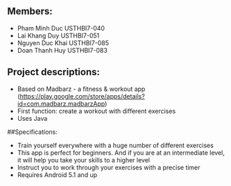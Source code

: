 ## Members:
* Pham Minh Duc USTHBI7-040
* Lai Khang Duy USTHBI7-051
* Nguyen Duc Khai USTHBI7-085
* Doan Thanh Huy USTHBI7-083

## Project descriptions:
* Based on Madbarz - a fitness & workout app (https://play.google.com/store/apps/details?id=com.madbarz.madbarzApp)
* First function: create a workout with different exercises
* Uses Java

##Specifications:
* Train yourself everywhere with a huge number of different exercises
* This app is perfect for beginners. And if you are at an intermediate level, it will help you take your skills to a higher level
* Instruct you to work through your exercises with a precise timer
* Requires Android 5.1 and up